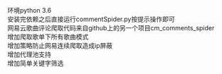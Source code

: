 ﻿环境python 3.6   
安装完依赖之后直接运行commentSpider.py按提示操作即可   
网易云歌曲评论爬取代码来自github上的另一个项目cm_comments_spider   
增加爬取歌单下所有歌曲模式   
增加策略防止网易连续爬取造成ip屏蔽   
增加代理池支持   
增加简单关键字筛选

